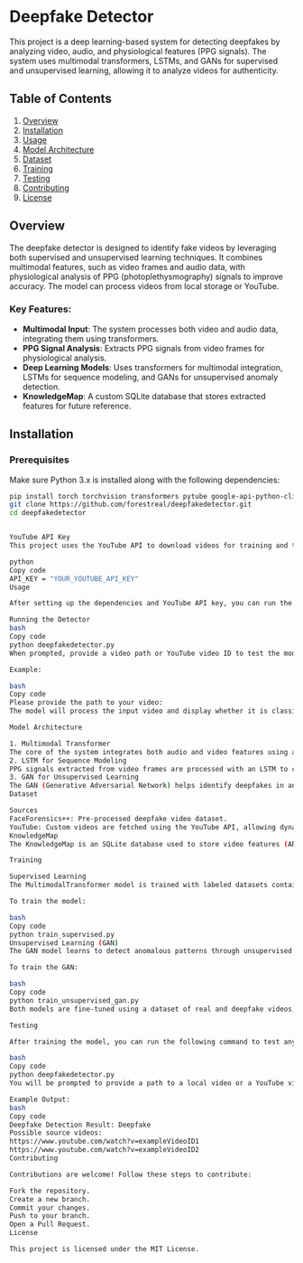 
# Deepfake Detector

This project is a deep learning-based system for detecting deepfakes by analyzing video, audio, and physiological features (PPG signals). The system uses multimodal transformers, LSTMs, and GANs for supervised and unsupervised learning, allowing it to analyze videos for authenticity.

## Table of Contents

1. [Overview](#overview)
2. [Installation](#installation)
3. [Usage](#usage)
4. [Model Architecture](#model-architecture)
5. [Dataset](#dataset)
6. [Training](#training)
7. [Testing](#testing)
8. [Contributing](#contributing)
9. [License](#license)

## Overview

The deepfake detector is designed to identify fake videos by leveraging both supervised and unsupervised learning techniques. It combines multimodal features, such as video frames and audio data, with physiological analysis of PPG (photoplethysmography) signals to improve accuracy. The model can process videos from local storage or YouTube.

### Key Features:
- **Multimodal Input**: The system processes both video and audio data, integrating them using transformers.
- **PPG Signal Analysis**: Extracts PPG signals from video frames for physiological analysis.
- **Deep Learning Models**: Uses transformers for multimodal integration, LSTMs for sequence modeling, and GANs for unsupervised anomaly detection.
- **KnowledgeMap**: A custom SQLite database that stores extracted features for future reference.

## Installation

### Prerequisites

Make sure Python 3.x is installed along with the following dependencies:

```bash
pip install torch torchvision transformers pytube google-api-python-client moviepy statsmodels opencv-python librosa scikit-learn
git clone https://github.com/forestreal/deepfakedetector.git
cd deepfakedetector


YouTube API Key
This project uses the YouTube API to download videos for training and testing. Get your YouTube API key from here and update the key in the code:

python
Copy code
API_KEY = "YOUR_YOUTUBE_API_KEY"
Usage

After setting up the dependencies and YouTube API key, you can run the deepfake detector.

Running the Detector
bash
Copy code
python deepfakedetector.py
When prompted, provide a video path or YouTube video ID to test the model.

Example:

bash
Copy code
Please provide the path to your video:
The model will process the input video and display whether it is classified as a real or deepfake.

Model Architecture

1. Multimodal Transformer
The core of the system integrates both audio and video features using a transformer. Video and audio features are projected into a shared latent space for comparison.
2. LSTM for Sequence Modeling
PPG signals extracted from video frames are processed with an LSTM to capture temporal dependencies, improving robustness in detecting subtle inconsistencies in fake videos.
3. GAN for Unsupervised Learning
The GAN (Generative Adversarial Network) helps identify deepfakes in an unsupervised manner by modeling real and fake distributions. The discriminator is trained to detect anomalous patterns in videos that may indicate forgery.
Dataset

Sources
FaceForensics++: Pre-processed deepfake video dataset.
YouTube: Custom videos are fetched using the YouTube API, allowing dynamic testing with celebrity videos or user-submitted videos.
KnowledgeMap
The KnowledgeMap is an SQLite database used to store video features (AR and PPG) for reference in future tests.

Training

Supervised Learning
The MultimodalTransformer model is trained with labeled datasets containing both real and fake videos. The transformer integrates audio and video data for a more holistic analysis.

To train the model:

bash
Copy code
python train_supervised.py
Unsupervised Learning (GAN)
The GAN model learns to detect anomalous patterns through unsupervised learning. The generator creates synthetic data while the discriminator distinguishes between real and generated data.

To train the GAN:

bash
Copy code
python train_unsupervised_gan.py
Both models are fine-tuned using a dataset of real and deepfake videos, leveraging dynamic feature extraction from YouTube.

Testing

After training the model, you can run the following command to test any video:

bash
Copy code
python deepfakedetector.py
You will be prompted to provide a path to a local video or a YouTube video ID. The model will output whether the video is classified as "Real" or "Deepfake".

Example Output:
bash
Copy code
Deepfake Detection Result: Deepfake
Possible source videos:
https://www.youtube.com/watch?v=exampleVideoID1
https://www.youtube.com/watch?v=exampleVideoID2
Contributing

Contributions are welcome! Follow these steps to contribute:

Fork the repository.
Create a new branch.
Commit your changes.
Push to your branch.
Open a Pull Request.
License

This project is licensed under the MIT License.

